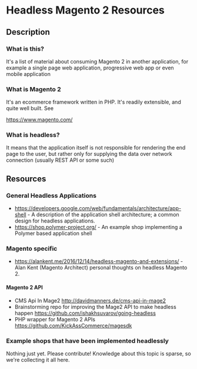# Headless Magento 2 Resources

## Description

### What is this?

It's a list of material about consuming Magento 2 in another application, for example a single page web application, progressive web app or even mobile application

### What is Magento 2

It's an ecommerce framework written in PHP. It's readily extensible, and quite well built. See

https://www.magento.com/

### What is headless?

It means that the application itself is not responsible for rendering the end page to the user, but rather only for supplying the data over network connection (usually REST API or some such)

## Resources

### General Headless Applications

- https://developers.google.com/web/fundamentals/architecture/app-shell - A description of the application shell architecture; a common design for headless applications.
- https://shop.polymer-project.org/ - An example shop implementing a Polymer based application shell

### Magento specific

- https://alankent.me/2016/12/14/headless-magento-and-extensions/ - Alan Kent (Magento Architect) personal thoughts on headless Magento 2.

#### Magento 2 API
- CMS Api In Mage2 http://davidmanners.de/cms-api-in-mage2
- Brainstorming repo for improving the Mage2 API to make headless happen https://github.com/ishakhsuvarov/going-headless
- PHP wrapper for Magento 2 APIs https://github.com/KickAssCommerce/magesdk

### Example shops that have been implemented headlessly


Nothing just yet. Please contribute! Knowledge about this topic is sparse, so we're collecting it all here.
